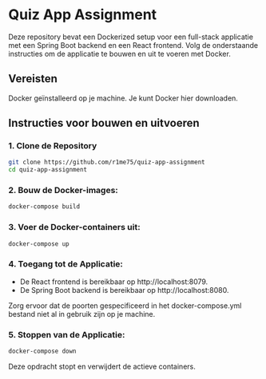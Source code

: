 # Quiz App Assignment

Deze repository bevat een Dockerized setup voor een full-stack applicatie met een Spring Boot backend en een React frontend. Volg de onderstaande instructies om de applicatie te bouwen en uit te voeren met Docker.

## Vereisten

Docker geïnstalleerd op je machine. Je kunt Docker hier downloaden.

## Instructies voor bouwen en uitvoeren

### 1. Clone de Repository
```bash
git clone https://github.com/r1me75/quiz-app-assignment
cd quiz-app-assignment
```
### 2. Bouw de Docker-images:
```bash
docker-compose build
```
### 3. Voer de Docker-containers uit:
```bash
docker-compose up
```
### 4. Toegang tot de Applicatie:
* De React frontend is bereikbaar op http://localhost:8079.
* De Spring Boot backend is bereikbaar op http://localhost:8080.

Zorg ervoor dat de poorten gespecificeerd in het docker-compose.yml bestand niet al in gebruik zijn op je machine.

### 5. Stoppen van de Applicatie:
```bash
docker-compose down
```
Deze opdracht stopt en verwijdert de actieve containers.